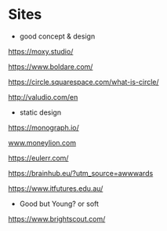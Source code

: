 
# Sites


- good concept & design

https://moxy.studio/

https://www.boldare.com/

https://circle.squarespace.com/what-is-circle/

http://valudio.com/en


- static design

https://monograph.io/

www.moneylion.com

https://eulerr.com/

https://brainhub.eu/?utm_source=awwwards

https://www.itfutures.edu.au/



 - Good but Young? or soft
 
 https://www.brightscout.com/
 
